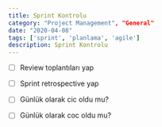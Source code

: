```yaml
---
title: Sprint Kontrolu
category: "Project Management", "General"
date: "2020-04-08"
tags: ['sprint', 'planlama', 'agile']
description: Sprint Kontrolu
---
```


- [ ] Review toplantıları yap

- [ ] Sprint retrospective yap

- [ ] Günlük olarak cic oldu mu?

- [ ] Günlük olarak coc oldu mu?
